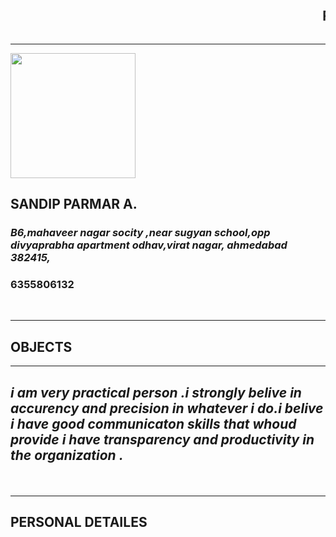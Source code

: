 

<html> 

<head> <title> RESUME APLLICATION </title>  

</head> 

<body> 

<MARQUEE><h2>  RESUME APPLICATION MAKE BY SANDIP DATED ON 07/05/2022 </H2> </MARQUEE>

<hr/>

<img src="C:\Users\student\Downloads\sandip.jpg" style="height:130x;width:200px;"/>

 <h2> SANDIP PARMAR A.</H2> 

 <H3> <i>B6,mahaveer nagar socity ,near sugyan school,opp divyaprabha apartment odhav,virat nagar, ahmedabad 382415, </i></h3> 

<h3> 6355806132 </h3><br>

<hr><h2> <b>OBJECTS</b></h2> 

<hr>

 <h2> <p><i> i am  very practical person .i strongly belive in accurency and precision in whatever i do.i belive i have good communicaton skills that whoud provide i have transparency and productivity in the organization .</i></p> </h2> 

<br>

<hr><h2> <b>PERSONAL DETAILES </b></h2>
  </html>
  </body>

